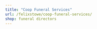 ```yaml
---
title: "Coop Funeral Services"
url: /felixstowe/coop-funeral-services/
shop: funeral directors
---
```

